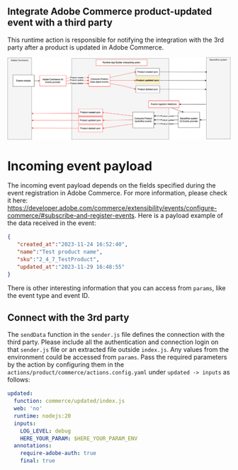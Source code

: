 ## Integrate Adobe Commerce product-updated event with a third party
This runtime action is responsible for notifying the integration with the 3rd party after a product is updated in Adobe Commerce.

![Alt text](CommerceProductUpdateSync.png "Title")

# Incoming event payload
The incoming event payload depends on the fields specified during the event registration in Adobe Commerce. For more information, please check it here: https://developer.adobe.com/commerce/extensibility/events/configure-commerce/#subscribe-and-register-events.
Here is a payload example of the data received in the event:
```json
{
   "created_at":"2023-11-24 16:52:40",
   "name":"Test product name",
   "sku":"2_4_7_TestProduct",
   "updated_at":"2023-11-29 16:48:55"
}
```
There is other interesting information that you can access from `params`, like the event type and event ID.

## Connect with the 3rd party
The `sendData` function in the `sender.js` file defines the connection with the third party. 
Please include all the authentication and connection login on that `sender.js` file or an extracted file outside `index.js`. 
Any values from the environment could be accessed from `params`. Pass the required parameters by the action by configuring them in the `actions/product/commerce/actions.config.yaml` under `updated -> inputs` as follows:
```yaml
updated:
  function: commerce/updated/index.js
  web: 'no'
  runtime: nodejs:20
  inputs:
    LOG_LEVEL: debug
    HERE_YOUR_PARAM: $HERE_YOUR_PARAM_ENV
  annotations:
    require-adobe-auth: true
    final: true
```
